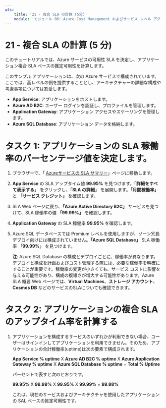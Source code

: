 ```yaml
---
wts:
    title: '21 - 複合 SLA の計算 (5分)'
    module: 'モジュール 06: Azure Cost Management およびサービス レベル アグリーメントに関する説明'
---
```

# 21 - 複合 SLA の計算 (5 分)

このチュートリアルでは、Azure サービスの可用性 SLA を決定し、アプリケーション複合 SLA ベースの推定可用性を計算します。

このサンプル アプリケーションは、次の Azure サービスで構成されています。ここでは、高レベルの例を提供することとし、アーキテクチャーの詳細な構成や考慮事項については割愛します。

+ **App Service**: アプリケーションをホストします。
+ **Azure AD B2C**: ユーザー ログインを認証し、プロファイルを管理します。
+ **Application Gateway**: アプリケーション アクセスやスケーリングを管理します。 
+ **Azure SQL Database**: アプリケーション データを格納します。 

# タスク 1: アプリケーションの SLA 稼働率のパーセンテージ値を決定します。

1. ブラウザーで、「 [Azureサービスの SLA サマリー](https://azure.microsoft.com/ja-jp/support/legal/sla/summary/)」ページに移動します。

2. **App Service** の SLA アップタイム値 **99.95%** を見つけます。「**詳細をすべて表示する**」 をクリックし、「**SLA の詳細**」 を展開します。**「月間稼働率」** と **「サービス クレジット」** を確認します。

3. SLA Web ページに戻り、**「Azure Active Directory B2C」** サービスを見つけて、SLA 稼働率の値 **「99.99%」** を確認します。 

4. **Application Gateway** の SLA 稼働率 **99.95%** を確認します。 

5. Azure SQL データベースでは Premium レベルを使用しますが、ゾーン冗長デプロイ向けには構成されていません。**「Azure SQL Database」** SLA 稼働率 **「99.99%」** を見つけます。 

    **注**: Azure SQL Database の構成とデプロイごとに、稼働率が異なります。デプロイと構成を計画およびコスト管理する際には、必要な稼働率を明確にすることが重要です。稼働率の変更が小さくても、サービス コストに影響を与える可能性があり、構成の複雑さが増大する可能性があります。Azure SLA 概要 Web ページでは、**Virtual Machines**、**ストレージ アカウント**、**Cosmos DB** などのサービスのSLAについても確認できます。

# タスク 2: アプリケーションの複合 SLA のアップタイム率を計算する

1. アプリケーションを構成するサービスのいずれかが利用できない場合、ユーザーはサインインしてアプリケーションを利用できません。そのため、アプリケーションの合計稼働率(uptime)は次の要素で構成されます。

    **App Service % uptime** X **Azure AD B2C % uptime** X  **Azure Application Gateway % uptime** X **Azure SQL Database % uptime** = **Total % Uptime**

    パーセントで表すと次のとおりです。

    **99.95%** X **99.99%** X **99.95%** X **99.99%** = **99.88%**

    これは、現在のサービスおよびアーキテクチャを使用したアプリケーションの SAL ベースの推定可用性です。
